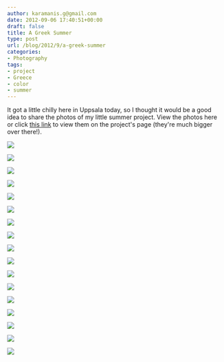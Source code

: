 ```yaml
---
author: karamanis.g@gmail.com
date: 2012-09-06 17:40:51+00:00
draft: false
title: A Greek Summer
type: post
url: /blog/2012/9/a-greek-summer
categories:
- Photography
tags:
- project
- Greece
- color
- summer
---
```


It got a little chilly here in Uppsala today, so I thought it would be a good idea to share the photos of my little summer project. View the photos here or click [this link](http://www.georgioskaramanis.com/a-greek-summer/) to view them on the project's page (they're much bigger over there!).



  
   ![](https://images.squarespace-cdn.com/content/v1/4f3f61bae4b063b909445965/1345577772613-Y32FKVU8EHKJ34GLM6AL/ke17ZwdGBToddI8pDm48kIIFsYAJJX10OgNkc4SuD20UqsxRUqqbr1mOJYKfIPR7LoDQ9mXPOjoJoqy81S2I8N_N4V1vUb5AoIIIbLZhVYxCRW4BPu10St3TBAUQYVKce0j9vvU4chI_bB_CjBNrJapSKkBorzMUDpE1NYw5XxnDgGKGBETQKcT3bo-auxwM/20120723-R0011317.jpg?format=original)

  

  
   ![](https://images.squarespace-cdn.com/content/v1/4f3f61bae4b063b909445965/1345577749012-KNN6RWRV002ME2674JXD/ke17ZwdGBToddI8pDm48kDwCBPMkXzHlJbfjzSAukIIUqsxRUqqbr1mOJYKfIPR7LoDQ9mXPOjoJoqy81S2I8PaoYXhp6HxIwZIk7-Mi3Tsic-L2IOPH3Dwrhl-Ne3Z2disoJXzGpdGP9c-uwjPeoPABkIdKgsyIG4bzbLEH5msm_AaHWq01a8yFgqe9oqFs/20120706-R0010873.jpg?format=original)

  

  
   ![](https://images.squarespace-cdn.com/content/v1/4f3f61bae4b063b909445965/1345577741000-JTWYHY6K87X25HPUCIEI/ke17ZwdGBToddI8pDm48kDwCBPMkXzHlJbfjzSAukIIUqsxRUqqbr1mOJYKfIPR7LoDQ9mXPOjoJoqy81S2I8PaoYXhp6HxIwZIk7-Mi3Tsic-L2IOPH3Dwrhl-Ne3Z2disoJXzGpdGP9c-uwjPeoPABkIdKgsyIG4bzbLEH5msm_AaHWq01a8yFgqe9oqFs/20120704-R0010795.jpg?format=original)

  

  
   ![](https://images.squarespace-cdn.com/content/v1/4f3f61bae4b063b909445965/1345577762047-L3VJQ2NKFM8CGU8X4MWD/ke17ZwdGBToddI8pDm48kIIFsYAJJX10OgNkc4SuD20UqsxRUqqbr1mOJYKfIPR7LoDQ9mXPOjoJoqy81S2I8N_N4V1vUb5AoIIIbLZhVYxCRW4BPu10St3TBAUQYVKce0j9vvU4chI_bB_CjBNrJapSKkBorzMUDpE1NYw5XxnDgGKGBETQKcT3bo-auxwM/20120715-R0011107.jpg?format=original)

  

  
   ![](https://images.squarespace-cdn.com/content/v1/4f3f61bae4b063b909445965/1345577759057-E2L1VXQ233KXKNEMS66U/ke17ZwdGBToddI8pDm48kIIFsYAJJX10OgNkc4SuD20UqsxRUqqbr1mOJYKfIPR7LoDQ9mXPOjoJoqy81S2I8N_N4V1vUb5AoIIIbLZhVYxCRW4BPu10St3TBAUQYVKce0j9vvU4chI_bB_CjBNrJapSKkBorzMUDpE1NYw5XxnDgGKGBETQKcT3bo-auxwM/20120712-R0011010.jpg?format=original)

  

  
   ![](https://images.squarespace-cdn.com/content/v1/4f3f61bae4b063b909445965/1345577769211-TPBJZBGVR8MYW974XFYC/ke17ZwdGBToddI8pDm48kIIFsYAJJX10OgNkc4SuD20UqsxRUqqbr1mOJYKfIPR7LoDQ9mXPOjoJoqy81S2I8N_N4V1vUb5AoIIIbLZhVYxCRW4BPu10St3TBAUQYVKce0j9vvU4chI_bB_CjBNrJapSKkBorzMUDpE1NYw5XxnDgGKGBETQKcT3bo-auxwM/20120715-R0011174.jpg?format=original)

  

  
   ![](https://images.squarespace-cdn.com/content/v1/4f3f61bae4b063b909445965/1345577749818-P27JJ43ARQDP0SCBGFVG/ke17ZwdGBToddI8pDm48kIIFsYAJJX10OgNkc4SuD20UqsxRUqqbr1mOJYKfIPR7LoDQ9mXPOjoJoqy81S2I8N_N4V1vUb5AoIIIbLZhVYxCRW4BPu10St3TBAUQYVKce0j9vvU4chI_bB_CjBNrJapSKkBorzMUDpE1NYw5XxnDgGKGBETQKcT3bo-auxwM/20120706-R0010874.jpg?format=original)

  

  
   ![](https://images.squarespace-cdn.com/content/v1/4f3f61bae4b063b909445965/1345577760521-00NFDYM6QAJEGY6NN1O8/ke17ZwdGBToddI8pDm48kIIFsYAJJX10OgNkc4SuD20UqsxRUqqbr1mOJYKfIPR7LoDQ9mXPOjoJoqy81S2I8N_N4V1vUb5AoIIIbLZhVYxCRW4BPu10St3TBAUQYVKce0j9vvU4chI_bB_CjBNrJapSKkBorzMUDpE1NYw5XxnDgGKGBETQKcT3bo-auxwM/20120714-R0011052.jpg?format=original)

  

  
   ![](https://images.squarespace-cdn.com/content/v1/4f3f61bae4b063b909445965/1345577755092-IXYWYHPS8NAZ6FXH287H/ke17ZwdGBToddI8pDm48kDFgITcRoterXoQdllT5ciUUqsxRUqqbr1mOJYKfIPR7LoDQ9mXPOjoJoqy81S2I8N_N4V1vUb5AoIIIbLZhVYxCRW4BPu10St3TBAUQYVKcV7ZyRJyI8bwZiMJRrgPaAKqUaXS0tb9q_dTyNVba_kClt3J5x-w6oTQbPni4jzRa/20120710-R0010946.jpg?format=original)

  

  
   ![](https://images.squarespace-cdn.com/content/v1/4f3f61bae4b063b909445965/1345577737192-F3OUHCBWY9J83VJAQEZS/ke17ZwdGBToddI8pDm48kIIFsYAJJX10OgNkc4SuD20UqsxRUqqbr1mOJYKfIPR7LoDQ9mXPOjoJoqy81S2I8N_N4V1vUb5AoIIIbLZhVYxCRW4BPu10St3TBAUQYVKce0j9vvU4chI_bB_CjBNrJapSKkBorzMUDpE1NYw5XxnDgGKGBETQKcT3bo-auxwM/20120703-R0010748.jpg?format=original)

  

  
   ![](https://images.squarespace-cdn.com/content/v1/4f3f61bae4b063b909445965/1345577747392-K6O6V4ER72G45KB0CJB1/ke17ZwdGBToddI8pDm48kDFgITcRoterXoQdllT5ciUUqsxRUqqbr1mOJYKfIPR7LoDQ9mXPOjoJoqy81S2I8N_N4V1vUb5AoIIIbLZhVYxCRW4BPu10St3TBAUQYVKcV7ZyRJyI8bwZiMJRrgPaAKqUaXS0tb9q_dTyNVba_kClt3J5x-w6oTQbPni4jzRa/20120704-R0010829.jpg?format=original)

  

  
   ![](https://images.squarespace-cdn.com/content/v1/4f3f61bae4b063b909445965/1345577768031-5F6YFGJ43C9TU5CNFD91/ke17ZwdGBToddI8pDm48kIIFsYAJJX10OgNkc4SuD20UqsxRUqqbr1mOJYKfIPR7LoDQ9mXPOjoJoqy81S2I8N_N4V1vUb5AoIIIbLZhVYxCRW4BPu10St3TBAUQYVKce0j9vvU4chI_bB_CjBNrJapSKkBorzMUDpE1NYw5XxnDgGKGBETQKcT3bo-auxwM/20120715-R0011169.jpg?format=original)

  

  
   ![](https://images.squarespace-cdn.com/content/v1/4f3f61bae4b063b909445965/1345577751362-N3BU7Z1RSVMYPYQFPI3S/ke17ZwdGBToddI8pDm48kIIFsYAJJX10OgNkc4SuD20UqsxRUqqbr1mOJYKfIPR7LoDQ9mXPOjoJoqy81S2I8N_N4V1vUb5AoIIIbLZhVYxCRW4BPu10St3TBAUQYVKce0j9vvU4chI_bB_CjBNrJapSKkBorzMUDpE1NYw5XxnDgGKGBETQKcT3bo-auxwM/20120708-R0010897.jpg?format=original)

  

  
   ![](https://images.squarespace-cdn.com/content/v1/4f3f61bae4b063b909445965/1345577765925-FYBKA2QD9GRQM190Y1Y8/ke17ZwdGBToddI8pDm48kIIFsYAJJX10OgNkc4SuD20UqsxRUqqbr1mOJYKfIPR7LoDQ9mXPOjoJoqy81S2I8N_N4V1vUb5AoIIIbLZhVYxCRW4BPu10St3TBAUQYVKce0j9vvU4chI_bB_CjBNrJapSKkBorzMUDpE1NYw5XxnDgGKGBETQKcT3bo-auxwM/20120715-R0011141.jpg?format=original)

  

  
   ![](https://images.squarespace-cdn.com/content/v1/4f3f61bae4b063b909445965/1345577771086-DV1N8ADSLNTYARDI87DA/ke17ZwdGBToddI8pDm48kIZDvY6tenQIU2B7WBR_3HMUqsxRUqqbr1mOJYKfIPR7LoDQ9mXPOjoJoqy81S2I8N_N4V1vUb5AoIIIbLZhVYxCRW4BPu10St3TBAUQYVKc2NoPT0YTM2rW_qdh0cq93IcPhU78GQLvQMVCA5Hr94sVOcLzvjgZfx-ZpQEPUWUl/20120721-R0011306.jpg?format=original)

  

  
   ![](https://images.squarespace-cdn.com/content/v1/4f3f61bae4b063b909445965/1345577753930-MCX4FSOOWP1DOOYBC5EN/ke17ZwdGBToddI8pDm48kIIFsYAJJX10OgNkc4SuD20UqsxRUqqbr1mOJYKfIPR7LoDQ9mXPOjoJoqy81S2I8N_N4V1vUb5AoIIIbLZhVYxCRW4BPu10St3TBAUQYVKce0j9vvU4chI_bB_CjBNrJapSKkBorzMUDpE1NYw5XxnDgGKGBETQKcT3bo-auxwM/20120710-R0010939.jpg?format=original)

  

  
   ![](https://images.squarespace-cdn.com/content/v1/4f3f61bae4b063b909445965/1345577767437-SSSIODZHXVQ8OXPYUJ0W/ke17ZwdGBToddI8pDm48kIIFsYAJJX10OgNkc4SuD20UqsxRUqqbr1mOJYKfIPR7LoDQ9mXPOjoJoqy81S2I8N_N4V1vUb5AoIIIbLZhVYxCRW4BPu10St3TBAUQYVKce0j9vvU4chI_bB_CjBNrJapSKkBorzMUDpE1NYw5XxnDgGKGBETQKcT3bo-auxwM/20120715-R0011173.jpg?format=original)

  


